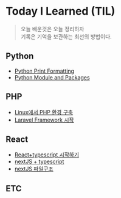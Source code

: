 # Today I Learned (TIL)
>오늘 배운것은 오늘 정리하자  
>기록은 기억을 보관하는 최선의 방법이다.

## Python
- [Python Print Formatting](./Python/Python_print.md)
- [Python Module and Packages](./Python/module_and_package.md)

## PHP
- [Linux에서 PHP 환경 구축](./PHP/install_php_with_linux.md)
- [Laravel Framework 시작](./PHP/laravel_start.md)

## React
- [React+typescript 시작하기](./React/react_with_typescript.md)
- [nextJS + typescript](./React/nextJS.md)
- [nextJS 파일구조](./React/nextJS_directory_structure.md)

## ETC
